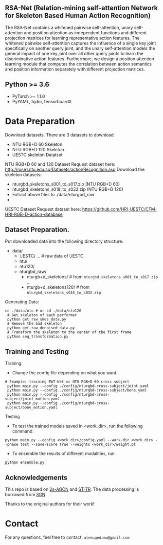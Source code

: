 ## RSA-Net (Relation-mining  self-attention Network for Skeleton Based Human Action Recognition)
 The RSA-Net contains a whitened pairwise self-attention, unary self-attention and position attention as independent functions and different projection matrices for learning representative action features.  The whitened pairwise self-attention captures the influence of a single key joint specifically on another query joint, and the unary self-attention models the general impact of one key joint over all other query joints to learn the discriminative action features. Furthermore, we design a position attention learning module that computes the correlation between  action semantics and position information separately with different projection matrices. 



## Python >= 3.6

- PyTorch >= 1.1.0
- PyYAML, tqdm, tensorboardX

# Data Preparation
Download datasets.
There are 3 datasets to download:

- NTU RGB+D 60 Skeleton
- NTU RGB+D 120 Skeleton
- UESTC skeleton Datatset

NTU RGB+D 60 and 120 Dataset
Request dataset here: http://rose1.ntu.edu.sg/Datasets/actionRecognition.asp
Download the skeleton datasets:
- nturgbd_skeletons_s001_to_s017.zip (NTU RGB+D 60)
- nturgbd_skeletons_s018_to_s032.zip (NTU RGB+D 120)
- Extract above files to ./data/nturgbd_raw
- 
UESTC Dataset
Request dataset here:  https://github.com/HRI-UESTC/CFM-HRI-RGB-D-action-database

## Dataset Preparation.  
Put downloaded data into the following directory structure:

- data/
  - UESTC/
      ... # raw data of UESTC
  - ntu/
  - ntu120/
  - nturgbd_raw/
    - nturgb+d_skeletons/     # from `nturgbd_skeletons_s001_to_s017.zip`
      ...
    - nturgb+d_skeletons120/  # from `nturgbd_skeletons_s018_to_s032.zip`
 
Generating Data:
```
cd ./data/ntu # or cd ./data/ntu120
 # Get skeleton of each performer
 python get_raw_skes_data.py
 # Remove the bad skeleton 
 python get_raw_denoised_data.py
 # Transform the skeleton to the center of the first frame
 python seq_transformation.py
```

## Training and Testing 
Training
- Change the config file depending on what you want.
```
# Example: training PAT-Net on NTU RGB+D 60 cross subject
 python main.py --config ./config/nturgbd-cross-subject/joint.yaml
 python main.py --config ./config/nturgbd-cross-subject/bone.yaml
 python main.py --config ./config/nturgbd-cross-subject/joint_motion.yaml
 python main.py --config ./config/nturgbd-cross-subject/bone_motion.yaml
```
Testing
- To test the trained models saved in <work_dir>, run the following command:
```
python main.py --config <work_dir>/config.yaml --work-dir <work_dir> --phase test --save-score True --weights <work_dir>/weight.pt

```
- To ensemble the results of different modalities, run
 ```
 python ensemble.py 
 ```
 ## Acknowledgements
 This repo is based on [2s-AGCN](https://github.com/lshiwjx/2s-AGCN) and [ST-TR](https://github.com/). The data processing is borrowed from [SGN](https://github.com/microsoft/SGN)

Thanks to the original authors for their work!

# Contact
For any questions, feel free to contact: `alemugedamu@gmail.com`
